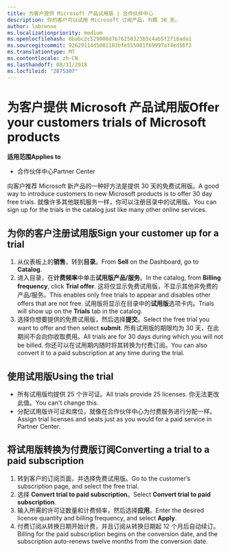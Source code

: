 ```yaml
---
title: 为客户提供 Microsoft 产品试用版 | 合作伙伴中心
description: 你的客户可以试用 Microsoft 订阅产品，为期 30 天。
author: labrenne
ms.localizationpriority: medium
ms.openlocfilehash: 0babc2c529008d7b76250323b5c4ab5f2f18ada1
ms.sourcegitcommit: 92629114d5081103bfe555081f69997af4ed56f2
ms.translationtype: MT
ms.contentlocale: zh-CN
ms.lasthandoff: 08/31/2018
ms.locfileid: "2875307"
---
```

# <a name="offer-your-customers-trials-of-microsoft-products"></a><span data-ttu-id="3a5c5-103">为客户提供 Microsoft 产品试用版</span><span class="sxs-lookup"><span data-stu-id="3a5c5-103">Offer your customers trials of Microsoft products</span></span>

**<span data-ttu-id="3a5c5-104">适用范围</span><span class="sxs-lookup"><span data-stu-id="3a5c5-104">Applies to</span></span>**

-  <span data-ttu-id="3a5c5-105">合作伙伴中心</span><span class="sxs-lookup"><span data-stu-id="3a5c5-105">Partner Center</span></span>

<span data-ttu-id="3a5c5-106">向客户推荐 Microsoft 新产品的一种好方法是提供 30 天的免费试用版。</span><span class="sxs-lookup"><span data-stu-id="3a5c5-106">A good way to introduce customers to new Microsoft products is to offer 30 day free trials.</span></span> <span data-ttu-id="3a5c5-107">就像许多其他联机服务一样，你可以注册目录中的试用版。</span><span class="sxs-lookup"><span data-stu-id="3a5c5-107">You can sign up for the trials in the catalog just like many other online services.</span></span>  

## <a name="sign-your-customer-up-for-a-trial"></a><span data-ttu-id="3a5c5-108">为你的客户注册试用版</span><span class="sxs-lookup"><span data-stu-id="3a5c5-108">Sign your customer up for a trial</span></span>

1.  <span data-ttu-id="3a5c5-109">从仪表板上的**销售**，转到**目录**。</span><span class="sxs-lookup"><span data-stu-id="3a5c5-109">From **Sell** on the Dashboard, go to **Catalog**.</span></span> 
2.  <span data-ttu-id="3a5c5-110">进入目录，在**计费频率**中单击**试用版产品/服务**。</span><span class="sxs-lookup"><span data-stu-id="3a5c5-110">In the catalog, from **Billing frequency**, click **Trial offer**.</span></span> <span data-ttu-id="3a5c5-111">这将仅显示免费试用版，不显示其他非免费的产品/服务。</span><span class="sxs-lookup"><span data-stu-id="3a5c5-111">This enables only free trials to appear and disables other offers that are not free.</span></span> <span data-ttu-id="3a5c5-112">试用版将显示在目录中的**试用版**选项卡内。</span><span class="sxs-lookup"><span data-stu-id="3a5c5-112">Trials will show up on the **Trials** tab in the catalog.</span></span>
3.  <span data-ttu-id="3a5c5-113">选择你想要提供的免费试用版，然后选择**提交**。</span><span class="sxs-lookup"><span data-stu-id="3a5c5-113">Select the free trial you want to offer and then select **submit**.</span></span> <span data-ttu-id="3a5c5-114">所有试用版的期限均为 30 天，在此期间不会向你收取费用。</span><span class="sxs-lookup"><span data-stu-id="3a5c5-114">All trials are for 30 days during which you will not be billed.</span></span> <span data-ttu-id="3a5c5-115">你还可以在试用期内随时将其转换为付费订阅。</span><span class="sxs-lookup"><span data-stu-id="3a5c5-115">You can also convert it to a paid subscription at any time during the trial.</span></span>

## <a name="using-the-trial"></a><span data-ttu-id="3a5c5-116">使用试用版</span><span class="sxs-lookup"><span data-stu-id="3a5c5-116">Using the trial</span></span>

- <span data-ttu-id="3a5c5-117">所有试用版均提供 25 个许可证。</span><span class="sxs-lookup"><span data-stu-id="3a5c5-117">All trials provide 25 licenses.</span></span> <span data-ttu-id="3a5c5-118">你无法更改此值。</span><span class="sxs-lookup"><span data-stu-id="3a5c5-118">You can't change this.</span></span>
- <span data-ttu-id="3a5c5-119">分配试用版许可证和席位，就像在合作伙伴中心为付费服务进行分配一样。</span><span class="sxs-lookup"><span data-stu-id="3a5c5-119">Assign trial licenses and seats just as you would for a paid service in Partner Center.</span></span>

## <a name="converting-a-trial-to-a-paid-subscription"></a><span data-ttu-id="3a5c5-120">将试用版转换为付费版订阅</span><span class="sxs-lookup"><span data-stu-id="3a5c5-120">Converting a trial to a paid subscription</span></span>

1.  <span data-ttu-id="3a5c5-121">转到客户的订阅页面，并选择免费试用版。</span><span class="sxs-lookup"><span data-stu-id="3a5c5-121">Go to the customer’s subscription page, and select the free trial.</span></span>
2.  <span data-ttu-id="3a5c5-122">选择 **Convert trial to paid subscription**。</span><span class="sxs-lookup"><span data-stu-id="3a5c5-122">Select **Convert trial to paid subscription**.</span></span>
3.  <span data-ttu-id="3a5c5-123">输入所需的许可证数量和计费频率，然后选择**应用**。</span><span class="sxs-lookup"><span data-stu-id="3a5c5-123">Enter the desired license quantity and billing frequency, and select **Apply**.</span></span>
4.  <span data-ttu-id="3a5c5-124">付费订阅从转换日期开始计费，并且订阅从转换日期起 12 个月后自动续订。</span><span class="sxs-lookup"><span data-stu-id="3a5c5-124">Billing for the paid subscription begins on the conversion date, and the subscription auto-renews twelve months from the conversion date.</span></span> 

